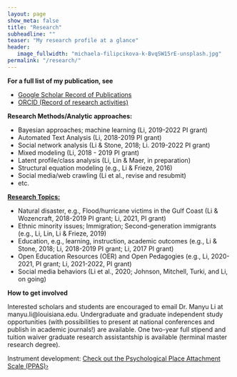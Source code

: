 ```yaml
---
layout: page
show_meta: false
title: "Research"
subheadline: ""
teaser: "My research profile at a glance"
header:
   image_fullwidth: "michaela-filipcikova-k-BvqSW15rE-unsplash.jpg"
permalink: "/research/"
---
```


**For a full list of my publication, see**
<ul>
<li><a href="https://scholar.google.com/citations?user=lU50KEgAAAAJ&amp;hl=en">Google Scholar Record of Publications</a></li>
<li><a href="https://orcid.org/0000-0002-8324-5868">ORCID (Record of research activities)</a></li>
</ul>

<p><strong>Research Methods/Analytic approaches:</strong></p>
<ul>
<li>Bayesian approaches; machine learning (Li, 2019-2022 PI grant)</li>
<li>Automated Text Analysis (Li, 2018-2019 PI grant)</li>
<li>Social network analysis (Li &amp; Stone, 2018; Li. 2019-2022 PI grant)</li>
<li>Mixed modeling (Li, 2018 - 2019 PI grant)</li>
<li>Latent profile/class analysis (Li, Lin &amp; Maer, in preparation)</li>
<li>Structural equation modeling (e.g., Li &amp; Frieze, 2016)</li>
<li>Social media/web crawling (Li et al., revise and resubmit)</li>
<li>etc.</li>
</ul>
<p><span style="text-decoration: underline;"><strong>Research Topics:</strong></span></p>
<ul>
<li>Natural disaster, e.g., Flood/hurricane victims in the Gulf Coast (Li &amp; Wozencraft, 2018-2019 PI grant; Li, 2021, PI grant)</li>
<li>Ethnic minority issues; Immigration; Second-generation immigrants (e.g., Li, Lin, Li &amp; Frieze, 2019)</li>
<li>Education, e.g., learning, instruction, academic outcomes (e.g., Li &amp; Stone, 2018; Li, 2018-2019 PI grant; Li, 2017 PI grant)</li>
<li>Open Education Resources (OER) and Open Pedagogies (e.g., Li, 2020-2021, PI grant; Li, 2021-2022, PI grant)</li>
<li>Social media behaviors (Li et al., 2020; Johnson, Mitchell, Turki, and Li, on going)</li>
</ul>
<p><strong>How to get involved</strong></p>
<p>Interested scholars and students are encouraged to email Dr. Manyu Li at manyu.li@louisiana.edu. Undergraduate and graduate independent study opportunities (with possibilities to present at national conferences and publish in academic journals!) are available. One two-year full stipend and tuition waiver graduate research assistantship is available (terminal master research degree).</p>


Instrument development:
<a class="radius button small" href="https://manyu26.github.io/daisolab/research/ppas">Check out the Psychological Place Attachment Scale (PPAS)›</a>

